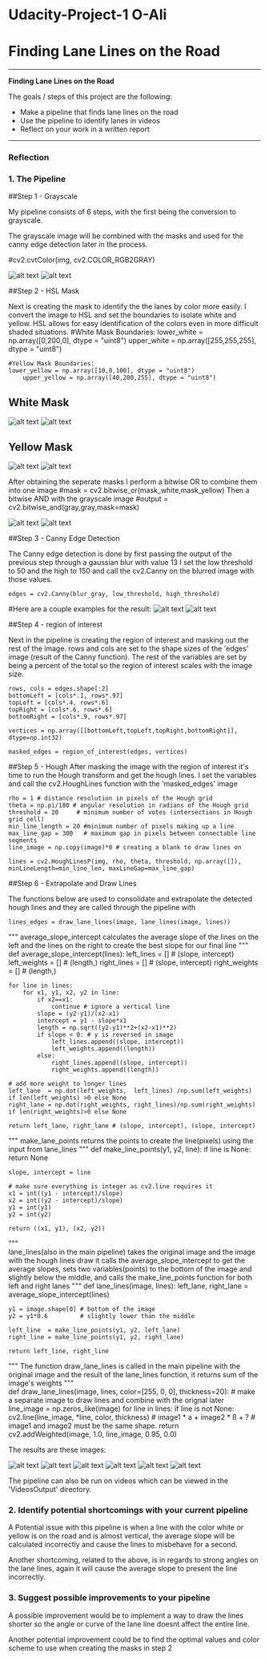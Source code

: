 # Udacity-Project-1 O-Ali

# **Finding Lane Lines on the Road** 
---

**Finding Lane Lines on the Road**

The goals / steps of this project are the following:
* Make a pipeline that finds lane lines on the road
* Use the pipeline to identify lanes in videos
* Reflect on your work in a written report


[//]: # (Image References)

[image1]: ./Images/CannyEdge/CannyEdges_solidWhiteCurve.jpg "solidWhiteCurve.jpg"
[image2]: ./Images/CannyEdge/CannyEdges_solidYellowCurve.jpg "solidYellowCurve.jpg"

[image3]: ./Images/Grayscale/GrayScale_solidYellowCurve.jpg "solidYellowCurve.jpg"
[image4]: ./Images/Grayscale/GrayScale_solidWhiteCurve.jpg "solidWhiteCurve.jpg"

[image5]: ./Images/HSLMask/mask_white_solidWhiteRight.jpg "solidWhiteRight.jpg"
[image6]: ./Images/HSLMask/mask_white_solidWhiteCurve.jpg "solidWhiteCurve.jpg"

[image7]: ./Images/HSLMask/mask_yellow_solidYellowCurve.jpg "solidYellowCurve.jpg"
[image8]: ./Images/HSLMask/mask_yellow_solidYellowCurve2.jpg "solidYellowCurve2.jpg"

[image16]: ./Images/FinalResult/solidYellowCurve.jpg "solidYellowCurve.jpg"
[image9]: ./Images/FinalResult/solidWhiteCurve.jpg "solidWhiteCurve.jpg"
[image10]: ./Images/FinalResult/solidWhiteRight.jpg "solidWhiteRight.jpg"
[image11]: ./Images/FinalResult/solidYellowCurve2.jpg "solidYellowCurve2.jpg"
[image12]: ./Images/FinalResult/solidYellowLeft.jpg "solidYellowLeft.jpg"
[image13]: ./Images/FinalResult/whiteCarLaneSwitch.jpg "whiteCarLaneSwitch.jpg"

[image14]: ./Images/grayANDhsl/GandHSL_solidYellowLeft.jpg "solidYellowLeft"
[image15]: ./Images/grayANDhsl/GandHSL_solidWhiteCurve.jpg "solidWhiteCurve.jpg"

---

### Reflection

### 1. The Pipeline

##Step 1 - Grayscale

My pipeline consists of 6 steps, with the first being the conversion to grayscale.

The grayscale image will be combined with the masks and used for the canny edge detection later in the process.

#cv2.cvtColor(img, cv2.COLOR_RGB2GRAY)

![alt text][image3] ![alt text][image4]

##Step 2 - HSL Mask

Next is creating the mask to identify the the lanes by color more easily.
I convert the image to HSL and set the boundaries to isolate white and yellow. HSL allows for easy identification of the colors even in more difficult shaded situations.
	#White Mask Boundaries:
	lower_white = np.array([0,200,0], dtype = "uint8")
	upper_white = np.array([255,255,255], dtype = "uint8")

	#Yellow Mask Boundaries:
	lower_yellow = np.array([10,0,100], dtype = "uint8")
    	upper_yellow = np.array([40,200,255], dtype = "uint8")

## White Mask
![alt text][image5] ![alt text][image6]
## Yellow Mask
![alt text][image7] ![alt text][image8]

After obtaining the seperate masks I perform a bitwise OR to combine them into one image
	#mask = cv2.bitwise_or(mask_white,mask_yellow)
Then a bitwise AND with the grayscale image
	#output = cv2.bitwise_and(gray,gray,mask=mask)

![alt text][image14] ![alt text][image15]

##Step 3 - Canny Edge Detection

The Canny edge detection is done by first passing the output of the previous step through a gaussian blur with value 13
I set the low threshold to 50 and the high to 150 and call the cv2.Canny on the blurred image with those values.

	edges = cv2.Canny(blur_gray, low_threshold, high_threshold)
	
#Here are a couple examples for the result:
![alt text][image1] ![alt text][image2]

##Step 4 - region of interest

Next in the pipeline is creating the region of interest and masking out the rest of the image.
rows and cols are set to the shape sizes of the 'edges' image (result of the Canny function). The rest of the variables are set by being a percent of the
total so the region of interest scales with the image size.

	rows, cols = edges.shape[:2]
	bottomLeft = [cols*.1, rows*.97]
	topLeft = [cols*.4, rows*.6]
	topRight = [cols*.6, rows*.6]
	bottomRight = [cols*.9, rows*.97]

	vertices = np.array([[bottomLeft,topLeft,topRight,bottomRight]], dtype=np.int32)

	masked_edges = region_of_interest(edges, vertices)


##Step 5 - Hough
After masking the image with the region of interest it's time to run the Hough transform and get the hough lines. I set the variables and call the 
cv2.HoughLines function with the 'masked_edges' image

	rho = 1 # distance resolution in pixels of the Hough grid
	theta = np.pi/180 # angular resolution in radians of the Hough grid
	threshold = 20     # minimum number of votes (intersections in Hough grid cell)
	min_line_length = 20 #minimum number of pixels making up a line
	max_line_gap = 300   # maximum gap in pixels between connectable line segments
	line_image = np.copy(image)*0 # creating a blank to draw lines on

	lines = cv2.HoughLinesP(img, rho, theta, threshold, np.array([]), minLineLength=min_line_len, maxLineGap=max_line_gap)

##Step 6 - Extrapolate and Draw Lines


The functions below are used to consolidate and extrapolate the detected hough lines and they are called through the pipeline with

	lines_edges = draw_lane_lines(image, lane_lines(image, lines))
	
"""
average_slope_intercept calculates the average slope of the lines on the left and the lines on the right to create the best slope for our final line
"""
def average_slope_intercept(lines):
    left_lines    = [] # (slope, intercept)
    left_weights  = [] # (length,)
    right_lines   = [] # (slope, intercept)
    right_weights = [] # (length,)
    
    for line in lines:
        for x1, y1, x2, y2 in line:
            if x2==x1:
                continue # ignore a vertical line
            slope = (y2-y1)/(x2-x1)
            intercept = y1 - slope*x1
            length = np.sqrt((y2-y1)**2+(x2-x1)**2)
            if slope < 0: # y is reversed in image
                left_lines.append((slope, intercept))
                left_weights.append((length))
            else:
                right_lines.append((slope, intercept))
                right_weights.append((length))
    
    # add more weight to longer lines    
    left_lane  = np.dot(left_weights,  left_lines) /np.sum(left_weights)  if len(left_weights) >0 else None
    right_lane = np.dot(right_weights, right_lines)/np.sum(right_weights) if len(right_weights)>0 else None
    
    return left_lane, right_lane # (slope, intercept), (slope, intercept)
"""
make_lane_points returns the points to create the line(pixels) using the input from lane_lines
"""
def make_line_points(y1, y2, line):
    if line is None:
        return None
    
    slope, intercept = line
    
    # make sure everything is integer as cv2.line requires it
    x1 = int((y1 - intercept)/slope)
    x2 = int((y2 - intercept)/slope)
    y1 = int(y1)
    y2 = int(y2)
    
    return ((x1, y1), (x2, y2))
"""    
lane_lines(also in the main pipeline) takes the original image and the image with the hough lines draw
it calls the average_slope_intercept to get the average slopes, sets two variables(points) to the bottom of the 
image and slightly below the middle, and calls the make_line_points function for both left and right lanes
"""
def lane_lines(image, lines):
    left_lane, right_lane = average_slope_intercept(lines)
    
    y1 = image.shape[0] # bottom of the image
    y2 = y1*0.6         # slightly lower than the middle

    left_line  = make_line_points(y1, y2, left_lane)
    right_line = make_line_points(y1, y2, right_lane)
    
    return left_line, right_line

"""
The function draw_lane_lines is called in the main pipeline with the original image and the result of the
lane_lines function, it returns sum of the image's weights
"""    
def draw_lane_lines(image, lines, color=[255, 0, 0], thickness=20):
    # make a separate image to draw lines and combine with the orignal later
    line_image = np.zeros_like(image)
    for line in lines:
        if line is not None:
            cv2.line(line_image, *line,  color, thickness)
    # image1 * a + image2 * ß + ?
    # image1 and image2 must be the same shape.
    return cv2.addWeighted(image, 1.0, line_image, 0.95, 0.0)

The results are these images:

![alt text][image16] ![alt text][image9]
![alt text][image10] ![alt text][image11]
![alt text][image12] ![alt text][image13]

The pipeline can also be run on videos which can be viewed in the 'VideosOutput' directory.

### 2. Identify potential shortcomings with your current pipeline


A Potential issue with this pipeline is when a line with the color white or yellow is on the road and is almost vertical, the average slope
will be calculated incorrectly and cause the lines to misbehave for a second.

Another shortcoming, related to the above, is in regards to strong angles on the lane lines, again it will cause the average slope to present the line
incorrectly.


### 3. Suggest possible improvements to your pipeline

A possible improvement would be to implement a way to draw the lines shorter so the angle or curve of the lane line doesnt affect the entire line.

Another potential improvement could be to find the optimal values and color scheme to use when creating the masks in step 2
